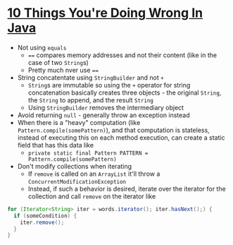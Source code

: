 # [10 Things You're Doing Wrong In Java](https://towardsdatascience.com/10-things-youre-doing-wrong-in-java-7608e2f050c7)

* Not using `equals`
  * `==` compares memory addresses and not their content (like in the case of two `String`s)
  * Pretty much nver use `==`
* String concatentate using `StringBuilder` and not `+`
  * `String`s are immutable so using the `+` operator for string concatenation basically creates three objects - the original `String`, the `String` to append, and the result `String`
  * Using `StringBuilder` removes the intermediary object
* Avoid returning `null` - generally throw an exception instead
* When there is a "heavy" computation (like `Pattern.compile(somePattern)`), and that computation is stateless, instead of executing this on each method execution, can create a static field that has this data like
  * `private static final Pattern PATTERN = Pattern.compile(somePattern)`
* Don't modify collections when iterating
  * If `remove` is called on an `ArrayList` it'll throw a `ConcurrentModificationException`
  * Instead, if such a behavior is desired, iterate over the iterator for the collection and call `remove` on the iterator like

```java
for (Iterator<String> iter = words.iterator(); iter.hasNext();) {
  if (someCondition) {
    iter.remove();
  }
}
```
